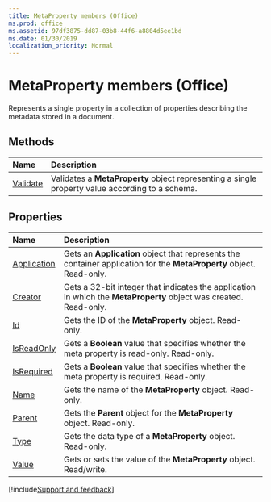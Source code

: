 ```yaml
---
title: MetaProperty members (Office)
ms.prod: office
ms.assetid: 97df3875-dd87-03b8-44f6-a8804d5ee1bd
ms.date: 01/30/2019
localization_priority: Normal
---
```



# MetaProperty members (Office)

Represents a single property in a collection of properties describing the metadata stored in a document.


## Methods

|Name|Description|
|:-----|:-----|
|[Validate](../../Office.MetaProperty.Validate.md)|Validates a **MetaProperty** object representing a single property value according to a schema.|


## Properties

|Name|Description|
|:-----|:-----|
|[Application](../../Office.MetaProperty.Application.md)|Gets an **Application** object that represents the container application for the **MetaProperty** object. Read-only.|
|[Creator](../../Office.MetaProperty.Creator.md)|Gets a 32-bit integer that indicates the application in which the **MetaProperty** object was created. Read-only.|
|[Id](../../Office.MetaProperty.Id.md)|Gets the ID of the **MetaProperty** object. Read-only.|
|[IsReadOnly](../../Office.MetaProperty.IsReadOnly.md)|Gets a **Boolean** value that specifies whether the meta property is read-only. Read-only.|
|[IsRequired](../../Office.MetaProperty.IsRequired.md)|Gets a **Boolean** value that specifies whether the meta property is required. Read-only.|
|[Name](../../Office.MetaProperty.Name.md)|Gets the name of the **MetaProperty** object. Read-only.|
|[Parent](../../Office.MetaProperty.Parent.md)|Gets the **Parent** object for the **MetaProperty** object. Read-only.|
|[Type](../../Office.MetaProperty.Type.md)|Gets the data type of a **MetaProperty** object. Read-only.|
|[Value](../../Office.MetaProperty.Value.md)|Gets or sets the value of the **MetaProperty** object. Read/write.|

[!include[Support and feedback](~/includes/feedback-boilerplate.md)]